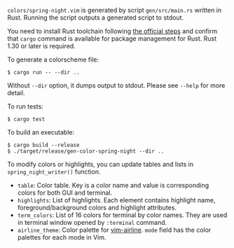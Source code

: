 `colors/spring-night.vim` is generated by script `gen/src/main.rs` written in Rust.
Running the script outputs a generated script to stdout.

You need to install Rust toolchain following [the official steps](https://www.rust-lang.org/en-US/install.html)
and confirm that `cargo` command is available for package management for Rust. Rust 1.30 or later
is required.

To generate a colorscheme file:

```
$ cargo run -- --dir ..
```

Without `--dir` option, it dumps output to stdout. Please see `--help` for more detail.

To run tests:

```
$ cargo test
```

To build an executable:

```
$ cargo build --release
$ ./target/release/gen-color-spring-night --dir ..
```

To modify colors or highlights, you can update tables and lists in `spring_night_writer()` function.

- `table`: Color table. Key is a color name and value is corresponding colors for both GUI and terminal.
- `highlights`: List of highlights. Each element contains highlight name, foreground/background colors
  and highlight attributes.
- `term_colors`: List of 16 colors for terminal by color names. They are used in terminal window opened
  by `:terminal` command.
- `airline_theme`: Color palette for [vim-airline](https://github.com/vim-airline/vim-airline). `mode`
  field has the color palettes for each mode in Vim.
